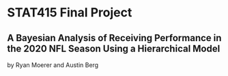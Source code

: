 # STAT415 Final Project

## A Bayesian Analysis of Receiving Performance in the 2020 NFL Season Using a Hierarchical Model
by Ryan Moerer and Austin Berg
